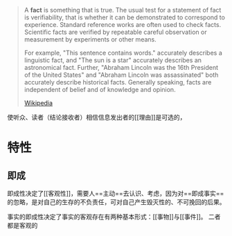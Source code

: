 
> A **fact** is something that is true. The usual test for a statement of fact is verifiability, that is whether it can be demonstrated to correspond to experience. Standard reference works are often used to check facts. Scientific facts are verified by repeatable careful observation or measurement by experiments or other means.
>
> For example, "This sentence contains words." accurately describes a linguistic fact, and "The sun is a star" accurately describes an astronomical fact. Further, "Abraham Lincoln was the 16th President of the United States" and "Abraham Lincoln was assassinated" both accurately describe historical facts. Generally speaking, facts are independent of belief and of knowledge and opinion.
>
> [Wikipedia](https://en.wikipedia.org/wiki/Fact)

使听众、读者（结论接收者）相信信息发出者的[[理由]]是可选的，

# 特性
## 即成
即成性决定了[[客观性]]，需要人==主动==去认识、考虑，因为对==即成事实==的忽略，是对自己的生存的不负责任，可对自己产生毁灭性的、不可挽回的后果。

事实的即成性决定了事实的客观存在有两种基本形式：[[事物]]与[[事件]]。
二者都是客观的